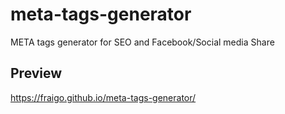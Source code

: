 # meta-tags-generator
META tags generator for SEO and Facebook/Social media Share


## Preview
https://fraigo.github.io/meta-tags-generator/

